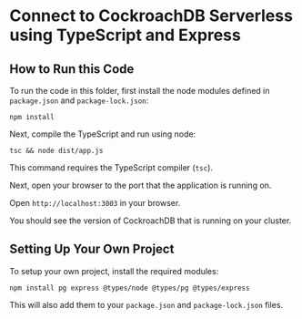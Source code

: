 # Connect to CockroachDB Serverless using TypeScript and Express

## How to Run this Code

To run the code in this folder, first install the node modules defined in `package.json` and `package-lock.json`:

```
npm install
```

Next, compile the TypeScript and run using node:


```
tsc && node dist/app.js
```

This command requires the TypeScript compiler (`tsc`).

Next, open your browser to the port that the application is running on.

Open `http://localhost:3003` in your browser.

You should see the version of CockroachDB that is running on your cluster.

## Setting Up Your Own Project

To setup your own project, install the required modules:

```
npm install pg express @types/node @types/pg @types/express
```

This will also add them to your `package.json` and `package-lock.json` files.